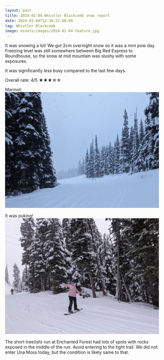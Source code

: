 ```yaml
---
layout: post
title: 2024-01-04 Whistler Blackcomb snow report
date: 2024-01-04T12:30:22-08:00
tag: Whistler Blackcomb
image: assets/images/2024-01-04-feature.jpg
---
```

It was snowing a lot! We got 2cm overnight snow so it was a mini pow day. Freezing level was still somewhere between Big Red Express to Roundhouse, so the snow at mid mountain was slushy with some exposures.

It was significantly less busy compared to the last few days.

Overall rate: 4/5 ★★★☆☆

Marmot:
![](/assets/images/2024-01-04-marmot.jpg)

It was puking!
![](/assets/images/2024-01-04-puking.jpg)

The short tree(ish) run at Enchanted Forest had lots of spots with rocks exposed in the middle of the run. Avoid entering to the tight trail.
We did not enter Una Moss today, but the condition is likely same to that.
